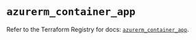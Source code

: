 # `azurerm_container_app`

Refer to the Terraform Registry for docs: [`azurerm_container_app`](https://registry.terraform.io/providers/hashicorp/azurerm/4.28.0/docs/resources/container_app).
